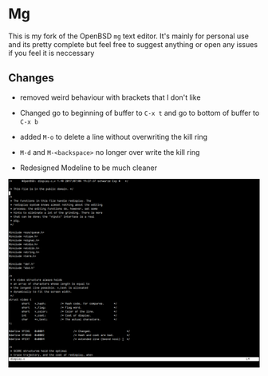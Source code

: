 # Mg

This is my fork of the OpenBSD `mg` text editor. It's mainly for personal use and its pretty complete but feel free to suggest anything or open any issues if you feel it is neccessary

## Changes

- removed weird behaviour with brackets that I don't like

- Changed go to beginning of buffer to `C-x t` and go to bottom of buffer to `C-x b`

- added `M-o` to delete a line without overwriting the kill ring

- `M-d` and `M-<backspace>` no longer over write the kill ring

- Redesigned Modeline to be much cleaner

![alt text](./screenshot.png)
